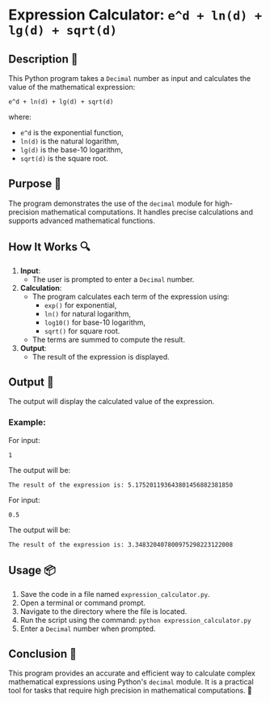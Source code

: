 # Expression Calculator: `e^d + ln(d) + lg(d) + sqrt(d)`

## Description 📝

This Python program takes a `Decimal` number as input and calculates the value of the mathematical expression:

```
e^d + ln(d) + lg(d) + sqrt(d)
```

where:

-   `e^d` is the exponential function,
-   `ln(d)` is the natural logarithm,
-   `lg(d)` is the base-10 logarithm,
-   `sqrt(d)` is the square root.

## Purpose 🎯

The program demonstrates the use of the `decimal` module for high-precision mathematical computations. It handles precise calculations and supports advanced mathematical functions.

## How It Works 🔍

1. **Input**:
    - The user is prompted to enter a `Decimal` number.
2. **Calculation**:
    - The program calculates each term of the expression using:
        - `exp()` for exponential,
        - `ln()` for natural logarithm,
        - `log10()` for base-10 logarithm,
        - `sqrt()` for square root.
    - The terms are summed to compute the result.
3. **Output**:
    - The result of the expression is displayed.

## Output 📜

The output will display the calculated value of the expression.

### Example:

For input:

```
1
```

The output will be:

```
The result of the expression is: 5.175201193643801456882381850
```

For input:

```
0.5
```

The output will be:

```
The result of the expression is: 3.348320407800975298223122008
```

## Usage 📦

1. Save the code in a file named `expression_calculator.py`.
2. Open a terminal or command prompt.
3. Navigate to the directory where the file is located.
4. Run the script using the command:
   `python expression_calculator.py`
5. Enter a `Decimal` number when prompted.

## Conclusion 🚀

This program provides an accurate and efficient way to calculate complex mathematical expressions using Python's `decimal` module.
It is a practical tool for tasks that require high precision in mathematical computations. 🎯
